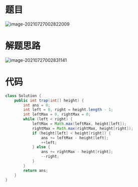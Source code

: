 # 题目

![image-20210727002822009](https://gitee.com/janeroad/iamge-cloud/raw/master/NoteImage/image-20210727002822009.png)

# 解题思路

![image-20210727002831141](https://gitee.com/janeroad/iamge-cloud/raw/master/NoteImage/image-20210727002831141.png)

# 代码

```java
class Solution {
    public int trap(int[] height) {
        int ans = 0;
        int left = 0, right = height.length - 1;
        int leftMax = 0, rightMax = 0;
        while (left < right) {
            leftMax = Math.max(leftMax, height[left]);
            rightMax = Math.max(rightMax, height[right]);
            if (height[left] < height[right]) {
                ans += leftMax - height[left];
                ++left;
            } else {
                ans += rightMax - height[right];
                --right;
            }
        }
        return ans;
    }
}
```
